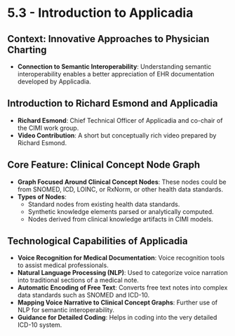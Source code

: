 # 5.3 - Introduction to Applicadia

## Context: Innovative Approaches to Physician Charting
- **Connection to Semantic Interoperability**: Understanding semantic interoperability enables a better appreciation of EHR documentation developed by Applicadia.

## Introduction to Richard Esmond and Applicadia
- **Richard Esmond**: Chief Technical Officer of Applicadia and co-chair of the CIMI work group.
- **Video Contribution**: A short but conceptually rich video prepared by Richard Esmond.

## Core Feature: Clinical Concept Node Graph
- **Graph Focused Around Clinical Concept Nodes**: These nodes could be from SNOMED, ICD, LOINC, or RxNorm, or other health data standards.
- **Types of Nodes**:
  - Standard nodes from existing health data standards.
  - Synthetic knowledge elements parsed or analytically computed.
  - Nodes derived from clinical knowledge artifacts in CIMI models.

## Technological Capabilities of Applicadia
- **Voice Recognition for Medical Documentation**: Voice recognition tools to assist medical professionals.
- **Natural Language Processing (NLP)**: Used to categorize voice narration into traditional sections of a medical note.
- **Automatic Encoding of Free Text**: Converts free text notes into complex data standards such as SNOMED and ICD-10.
- **Mapping Voice Narrative to Clinical Concept Graphs**: Further use of NLP for semantic interoperability.
- **Guidance for Detailed Coding**: Helps in coding into the very detailed ICD-10 system.

